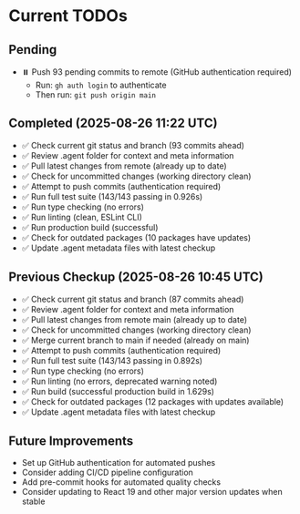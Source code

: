 # Current TODOs

## Pending
- ⏸️ Push 93 pending commits to remote (GitHub authentication required)
  - Run: `gh auth login` to authenticate
  - Then run: `git push origin main`

## Completed (2025-08-26 11:22 UTC)
- ✅ Check current git status and branch (93 commits ahead)
- ✅ Review .agent folder for context and meta information
- ✅ Pull latest changes from remote (already up to date)
- ✅ Check for uncommitted changes (working directory clean)
- ✅ Attempt to push commits (authentication required)
- ✅ Run full test suite (143/143 passing in 0.926s)
- ✅ Run type checking (no errors)
- ✅ Run linting (clean, ESLint CLI)
- ✅ Run production build (successful)
- ✅ Check for outdated packages (10 packages have updates)
- ✅ Update .agent metadata files with latest checkup

## Previous Checkup (2025-08-26 10:45 UTC)
- ✅ Check current git status and branch (87 commits ahead)
- ✅ Review .agent folder for context and meta information
- ✅ Pull latest changes from remote main (already up to date)
- ✅ Check for uncommitted changes (working directory clean)
- ✅ Merge current branch to main if needed (already on main)
- ✅ Attempt to push commits (authentication required)
- ✅ Run full test suite (143/143 passing in 0.892s)
- ✅ Run type checking (no errors)
- ✅ Run linting (no errors, deprecated warning noted)
- ✅ Run build (successful production build in 1.629s)
- ✅ Check for outdated packages (12 packages with updates available)
- ✅ Update .agent metadata files with latest checkup

## Future Improvements
- Set up GitHub authentication for automated pushes
- Consider adding CI/CD pipeline configuration
- Add pre-commit hooks for automated quality checks
- Consider updating to React 19 and other major version updates when stable